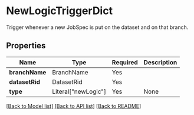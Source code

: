 # NewLogicTriggerDict

Trigger whenever a new JobSpec is put on the dataset and on
that branch.


## Properties
| Name | Type | Required | Description |
| ------------ | ------------- | ------------- | ------------- |
**branchName** | BranchName | Yes |  |
**datasetRid** | DatasetRid | Yes |  |
**type** | Literal["newLogic"] | Yes | None |


[[Back to Model list]](../../../../README.md#models-v2-link) [[Back to API list]](../../../../README.md#apis-v2-link) [[Back to README]](../../../../README.md)
